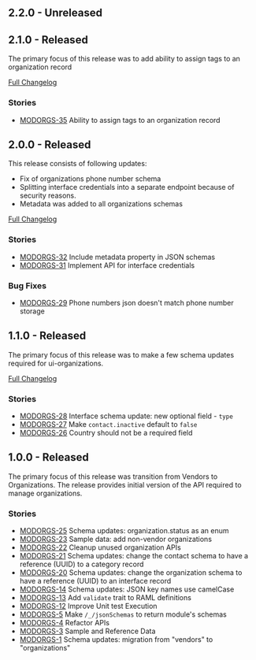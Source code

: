 ## 2.2.0 - Unreleased

## 2.1.0 - Released
The primary focus of this release was to add ability to assign tags to an organization record

[Full Changelog](https://github.com/folio-org/mod-organizations-storage/compare/v2.0.0...v2.1.0)

### Stories
* [MODORGS-35](https://issues.folio.org/browse/MODORGS-35) Ability to assign tags to an organization record

## 2.0.0 - Released
This release consists of following updates:
* Fix of organizations phone number schema
* Splitting interface credentials into a separate endpoint because of security reasons. 
* Metadata was added to all organizations schemas

[Full Changelog](https://github.com/folio-org/mod-organizations-storage/compare/v1.1.0...v2.0.0)

### Stories
* [MODORGS-32](https://issues.folio.org/browse/MODORGS-32) Include metadata property in JSON schemas
* [MODORGS-31](https://issues.folio.org/browse/MODORGS-31) Implement API for interface credentials

### Bug Fixes
* [MODORGS-29](https://issues.folio.org/browse/MODORGS-29) Phone numbers json doesn't match phone number storage

## 1.1.0 - Released
The primary focus of this release was to make a few schema updates required for ui-organizations.

[Full Changelog](https://github.com/folio-org/mod-organizations-storage/compare/v1.0.0...v1.1.0)

### Stories
 * [MODORGS-28](https://issues.folio.org/browse/MODORDERS-28) Interface schema update: new optional field - `type`
 * [MODORGS-27](https://issues.folio.org/browse/MODORDERS-27) Make `contact.inactive` default to `false`
 * [MODORGS-26](https://issues.folio.org/browse/MODORDERS-26) Country should not be a required field

## 1.0.0 - Released
The primary focus of this release was transition from Vendors to Organizations. The release provides initial version of the API required to manage organizations.

### Stories
 * [MODORGS-25](https://issues.folio.org/browse/MODORDERS-25) Schema updates: organization.status as an enum
 * [MODORGS-23](https://issues.folio.org/browse/MODORDERS-23) Sample data: add non-vendor organizations
 * [MODORGS-22](https://issues.folio.org/browse/MODORDERS-22) Cleanup unused organization APIs
 * [MODORGS-21](https://issues.folio.org/browse/MODORDERS-21) Schema updates: change the contact schema to have a reference (UUID) to a category record
 * [MODORGS-20](https://issues.folio.org/browse/MODORDERS-20) Schema updates: change the organization schema to have a reference (UUID) to an interface record
 * [MODORGS-14](https://issues.folio.org/browse/MODORDERS-14) Schema updates: JSON key names use camelCase
 * [MODORGS-13](https://issues.folio.org/browse/MODORDERS-13) Add `validate` trait to RAML definitions
 * [MODORGS-12](https://issues.folio.org/browse/MODORDERS-12) Improve Unit test Execution
 * [MODORGS-5](https://issues.folio.org/browse/MODORDERS-5) Make `/_/jsonSchemas` to return module's schemas
 * [MODORGS-4](https://issues.folio.org/browse/MODORDERS-4) Refactor APIs
 * [MODORGS-3](https://issues.folio.org/browse/MODORDERS-3) Sample and Reference Data
 * [MODORGS-1](https://issues.folio.org/browse/MODORDERS-1) Schema updates: migration from "vendors" to "organizations"
